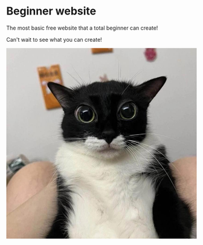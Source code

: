 # Beginner website

The most basic free website that a total beginner can create!

Can't wait to see what you can create!

![cat](cat.jpg)
